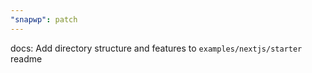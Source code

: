 ```yaml
---
"snapwp": patch
---
```


docs: Add directory structure and features to `examples/nextjs/starter` readme
